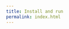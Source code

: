 ```yaml
---
title: Install and run
permalink: index.html
---
```


<!--#include virtual="/includes/configurator.html" -->